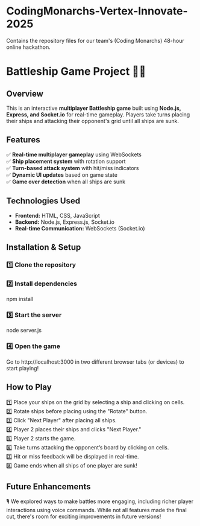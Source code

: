 # CodingMonarchs-Vertex-Innovate-2025
Contains the repository files for our team's (Coding Monarchs) 48-hour online hackathon.


# Battleship Game Project 🚢💥  

## Overview  
This is an interactive **multiplayer Battleship game** built using **Node.js, Express, and Socket.io** for real-time gameplay. Players take turns placing their ships and attacking their opponent's grid until all ships are sunk.  

## Features  
✅ **Real-time multiplayer gameplay** using WebSockets  
✅ **Ship placement system** with rotation support  
✅ **Turn-based attack system** with hit/miss indicators  
✅ **Dynamic UI updates** based on game state  
✅ **Game over detection** when all ships are sunk  

## Technologies Used  
- **Frontend:** HTML, CSS, JavaScript  
- **Backend:** Node.js, Express.js, Socket.io  
- **Real-time Communication:** WebSockets (Socket.io)  

## Installation & Setup  

### 1️⃣ Clone the repository  

### 2️⃣ Install dependencies
npm install

### 3️⃣ Start the server
node server.js

### 4️⃣ Open the game
Go to http://localhost:3000 in two different browser tabs (or devices) to start playing!

## How to Play
1️⃣ Place your ships on the grid by selecting a ship and clicking on cells. <br>
2️⃣ Rotate ships before placing using the "Rotate" button.<br>
3️⃣ Click "Next Player" after placing all ships. <br>
4️⃣ Player 2 places their ships and clicks "Next Player." <br>
5️⃣ Player 2 starts the game. <br>
6️⃣ Take turns attacking the opponent’s board by clicking on cells. <br>
7️⃣ Hit or miss feedback will be displayed in real-time. <br>
8️⃣ Game ends when all ships of one player are sunk! <br>


## Future Enhancements
🎙️ We explored ways to make battles more engaging, including richer player interactions using voice commands. While not all features made the final cut, there's room for exciting improvements in future versions!

